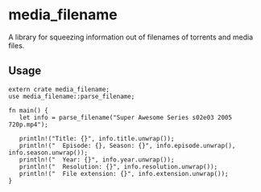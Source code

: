 # media_filename
A library for squeezing information out of filenames of torrents and media files.

## Usage
    extern crate media_filename;
    use media_filename::parse_filename;

    fn main() {
       let info = parse_filename("Super Awesome Series s02e03 2005 720p.mp4");

       println!("Title: {}", info.title.unwrap());
       println!("  Episode: {}, Season: {}", info.episode.unwrap(), info.season.unwrap());
       println!("  Year: {}", info.year.unwrap());
       println!("  Resolution: {}", info.resolution.unwrap());
       println!("  File extension: {}", info.extension.unwrap());
    }

